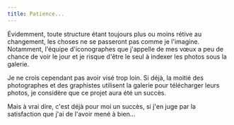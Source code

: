 ```yaml
---
title: Patience...
---
```


Évidemment, toute structure étant toujours plus ou moins rétive au
changement, les choses ne se passeront pas comme je l'imagine.
Notamment, l'équipe d'iconographes que j'appelle de mes vœux a peu de
chance de voir le jour et je risque d'être le seul à indexer les photos
sous la galerie.

Je ne crois cependant pas avoir visé trop loin. Si déjà, la moitié des
photographes et des graphistes utilisent la galerie pour télécharger
leurs photos, je considère que ce projet aura été un succès.

Mais à vrai dire, c'est déjà pour moi un succès, si j'en juge par la
satisfaction que j'ai de l'avoir mené à bien...
